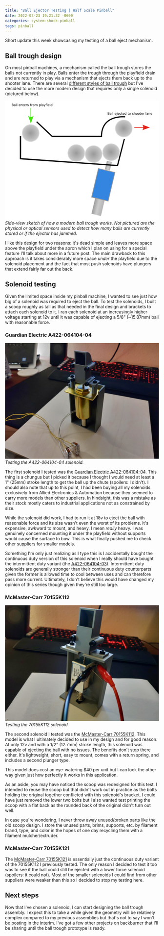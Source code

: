 ```yaml
---
title: "Ball Ejector Testing | Half Scale Pinball"
date: 2022-02-23 19:21:32 -0600
categories: system-shock-pinball
tags: pinball
---
```


Short update this week showcasing my testing of a ball eject mechanism.

## Ball trough design

On most pinball machines, a mechanism called the ball trough stores the balls not currently in play. Balls enter the trough through the playfield drain and are returned to play via a mechanism that ejects them back up to the shooter lane. There are several <a href="https://docs.missionpinball.org/en/0.31/devices/trough.html" target="_blank">different styles of ball trough</a> but I've decided to use the more modern design that requires only a single solenoid (pictured below).

![Ball trough design](/assets/posts/2022-02-23-ball-trough-design.png)
*Side-view sketch of how a modern ball trough works. Not pictured are the physical or optical sensors used to detect how many balls are currently stored or if the ejector has jammed.*

I like this design for two reasons: it's dead simple and leaves more space above the playfield under the apron which I plan on using for a special feature I'll talk about more in a future post. The main drawback to this approach is it takes considerably more space *under* the playfield due to the solenoid placement and the fact that most push solenoids have plungers that extend fairly far out the back.

## Solenoid testing

Given the limited space inside my pinball machine, I wanted to see just how big of a solenoid was required to eject the ball. To test the solenoids, I built a scoop roughly as tall as that needed in the final design and brackets to attach each solenoid to it. I ran each solenoid at an increasingly higher voltage starting at 12v until it was capable of ejecting a 5/8" (~15.87mm) ball with reasonable force.

### Guardian Electric A422-064104-04

![Large solenoid ejector test](/assets/posts/2022-02-23-large-solenoid-ejector.jpg)
*Testing the A422-064104-04 solenoid.*

The first solenoid I tested was the [Guardian Electric A422-064104-04](https://www.alliedelec.com/product/guardian-electric/a422-064104-04/70161840/). This thing is a chungus but I picked it because I thought I would need at least a 1" (25mm) stroke length to get the ball up the chute (spoilers: I didn't). I should also note that up to this point, I had been buying all my solenoids exclusively from Allied Electronics & Automation because they seemed to carry more models than other suppliers. In hindsight, this was a mistake as their stock mostly caters to industrial applications not as constrained by size.

While the solenoid did work, I had to run it at 18v to eject the ball with reasonable force and its size wasn't even the worst of its problems. It's expensive, awkward to mount, and heavy. I mean *really* heavy. I was genuinely concerned mounting it under the playfield without supports would cause the surface to bow. This is what finally pushed me to check other suppliers for smaller models.

Something I'm only just realizing as I type this is I accidentally bought the continuous duty version of this solenoid when I really should have bought the intermittent duty variant (the [A422-064104-03](https://www.alliedelec.com/product/guardian-electric/a422-064104-03/70161839/)). Intermittent duty solenoids are generally stronger than their continuous duty counterparts given the former is allowed time to cool between uses and can therefore pass more current. Ultimately, I don't believe this would have changed my opinion of this series though given they're still too large.

### McMaster-Carr 70155K112

![Small solenoid ejector test](/assets/posts/2022-02-23-small-solenoid-ejector.jpg)
*Testing the 70155K112 solenoid.*

The second solenoid I tested was the [McMaster-Carr 70155K112](https://www.mcmaster.com/70155K112/). This model is what I ultimately decided to use in my design and for good reason. At only 12v and with a 1/2" (12.7mm) stroke length, this solenoid was capable of ejecting the ball with no issues. The benefits don't stop there either. It's lightweight, short, easy to mount, comes with a return spring, and includes a second plunger type.

This model does cost an eye-watering $40 per unit but I can look the other way given just how perfectly it works in this application.

As an aside, you may have noticed the scoop was redesigned for this test. I intended to reuse the scoop but that didn't work out in practice as the bolts holding the original together conflicted with this solenoid's bracket. I could have just removed the lower two bolts but I also wanted test printing the scoop with a flat back as the rounded back of the original didn't turn out well.

In case you're wondering, I never throw away unused/broken parts like the old scoop design. I store the unused parts, brims, supports, etc. by filament brand, type, and color in the hopes of one day recycling them with a filament mulcher/extruder.

### McMaster-Carr 70155K121

The [McMaster-Carr 70155K121](https://www.mcmaster.com/70155K121/) is essentially just the continuous duty variant of the 70155K112 I previously tested. The only reason I decided to test it too was to see if the ball could still be ejected with a lower force solenoid (spoilers: it could not). Most of the smaller solenoids I could find from other suppliers were weaker than this so I decided to stop my testing here.

## Next steps

Now that I've chosen a solenoid, I can start designing the ball trough assembly. I expect this to take a while given the geometry will be relatively complex compared to my previous assemblies but that's not to say I won't be posting in the interim. I've got a few other projects on backburner that I'll be sharing until the ball trough prototype is ready.
